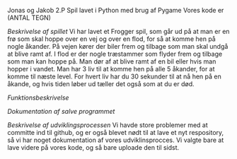 Jonas og Jakob 2.P
Spil lavet i Python med brug af Pygame
Vores kode er (ANTAL TEGN)

*Beskrivelse af spillet*
Vi har lavet et Frogger spil, som går ud på at man er en frø som skal hoppe over en vej og over en flod, for så at komme hen på nogle åkander. På vejen kører der biler frem og tilbage som man skal undgå at blive ramt af. I flod er der nogle træstammer som flyder frem og tilbage som man kan hoppe på. Man dør af at blive ramt af en bil eller hvis man hopper i vandet. Man har 3 liv til at komme hen på alle 5 åkander, for at komme til næste level. For hvert liv har du 30 sekunder til at nå hen på en åkande, og hvis tiden løber ud tæller det også som at du er død.


*Funktionsbeskrivelse*



*Dokumentation af salve programmet*



*Beskrivelse af udviklingsprocessen*
Vi havde store problemer med at committe ind til github, og er også blevet nødt til at lave et nyt respository, så vi har noget dokumentation af vores udviklinsprocces. Vi valgte bare at lave videre på vores kode, og så bare uploade den til sidst.





